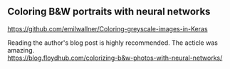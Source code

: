 
## Coloring B&W portraits with neural networks
https://github.com/emilwallner/Coloring-greyscale-images-in-Keras  

Reading the author's blog post is highly recommended. The acticle was amazing.  
https://blog.floydhub.com/colorizing-b&w-photos-with-neural-networks/
